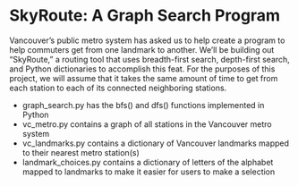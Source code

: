 # SkyRoute: A Graph Search Program
Vancouver’s public metro system has asked us to help create a program to help commuters get from one landmark to another. We’ll be building out “SkyRoute,” a routing tool that uses breadth-first search, depth-first search, and Python dictionaries to accomplish this feat. For the purposes of this project, we will assume that it takes the same amount of time to get from each station to each of its connected neighboring stations.

  - graph_search.py has the bfs() and dfs() functions implemented in Python
  - vc_metro.py contains a graph of all stations in the Vancouver metro system
  - vc_landmarks.py contains a dictionary of Vancouver landmarks mapped to their nearest metro station(s)
  - landmark_choices.py contains a dictionary of letters of the alphabet mapped to landmarks to make it easier for users to make a selection
